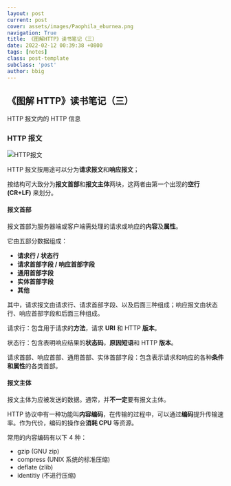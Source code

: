 ```yaml
---
layout: post
current: post
cover: assets/images/Paophila_eburnea.png
navigation: True
title: 《图解HTTP》读书笔记（三）
date: 2022-02-12 00:39:38 +0800
tags: [notes]
class: post-template
subclass: 'post'
author: bbig
---
```


##  《图解 HTTP》读书笔记（三）

HTTP 报文内的 HTTP 信息



### HTTP 报文

![HTTP报文](https://bbbiggest.github.io/assets/images/HTTP报文.png)

HTTP 报文按用途可以分为**请求报文**和**响应报文**；

按结构可大致分为**报文首部**和**报文主体**两块，这两者由第一个出现的**空行 (CR+LF)** 来划分。

#### 报文首部

报文首部为服务器端或客户端需处理的请求或响应的**内容**及**属性**。

它由五部分数据组成：

- **请求行 / 状态行**
- **请求首部字段 / 响应首部字段**
- **通用首部字段**
- **实体首部字段**
- **其他**

其中，请求报文由请求行、请求首部字段、以及后面三种组成；响应报文由状态行、响应首部字段和后面三种组成。

请求行：包含用于请求的**方法**，请求 **URI** 和 HTTP **版本**。

状态行：包含表明响应结果的**状态码**，**原因短语**和 HTTP **版本**。

请求首部、响应首部、通用首部、实体首部字段：包含表示请求和响应的各种**条件和属性**的各类首部。



#### 报文主体

报文主体为应被发送的数据。通常，并**不一定**要有报文主体。

HTTP 协议中有一种功能叫**内容编码**，在传输的过程中，可以通过**编码**提升传输速率。作为代价，编码的操作会**消耗 CPU** 等资源。

常用的内容编码有以下 4 种：

- gzip (GNU zip)
- compress (UNIX 系统的标准压缩)
- deflate (zlib)
- identitiy (不进行压缩)